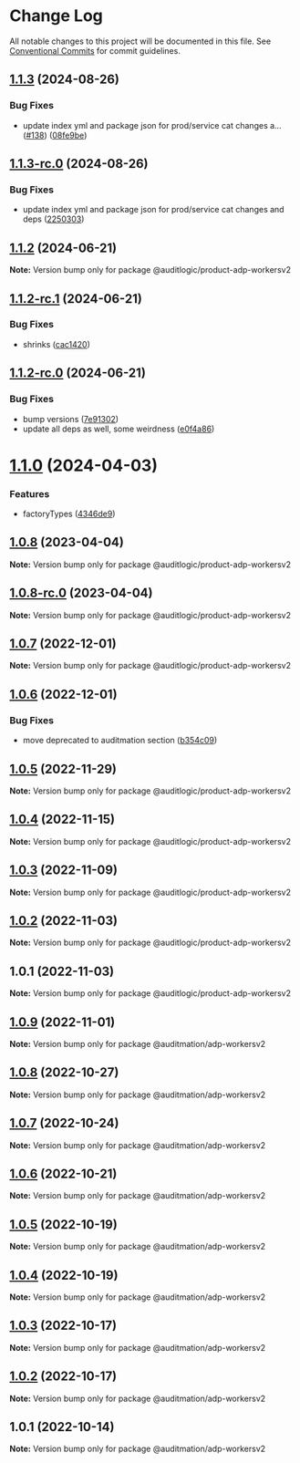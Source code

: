 # Change Log

All notable changes to this project will be documented in this file.
See [Conventional Commits](https://conventionalcommits.org) for commit guidelines.

## [1.1.3](https://github.com/auditlogic/product/compare/@auditlogic/product-adp-workersv2@1.1.2...@auditlogic/product-adp-workersv2@1.1.3) (2024-08-26)


### Bug Fixes

* update index yml and package json for prod/service cat changes a… ([#138](https://github.com/auditlogic/product/issues/138)) ([08fe9be](https://github.com/auditlogic/product/commit/08fe9beb1c8457462a19bc69caa02e6212d97e1a))





## [1.1.3-rc.0](https://github.com/auditlogic/product/compare/@auditlogic/product-adp-workersv2@1.1.2...@auditlogic/product-adp-workersv2@1.1.3-rc.0) (2024-08-26)


### Bug Fixes

* update index yml and package json for prod/service cat changes and deps ([2250303](https://github.com/auditlogic/product/commit/225030363a363608240135b7ebed386b28f01e4b))





## [1.1.2](https://github.com/auditlogic/product/compare/@auditlogic/product-adp-workersv2@1.1.2-rc.1...@auditlogic/product-adp-workersv2@1.1.2) (2024-06-21)

**Note:** Version bump only for package @auditlogic/product-adp-workersv2





## [1.1.2-rc.1](https://github.com/auditlogic/product/compare/@auditlogic/product-adp-workersv2@1.1.2-rc.0...@auditlogic/product-adp-workersv2@1.1.2-rc.1) (2024-06-21)


### Bug Fixes

* shrinks ([cac1420](https://github.com/auditlogic/product/commit/cac14200fefcd8183ab69fe89a47bd3f70f563e9))





## [1.1.2-rc.0](https://github.com/auditlogic/product/compare/@auditlogic/product-adp-workersv2@1.1.0...@auditlogic/product-adp-workersv2@1.1.2-rc.0) (2024-06-21)


### Bug Fixes

* bump versions ([7e91302](https://github.com/auditlogic/product/commit/7e913023b8b312150ed7762c32fbbe616be71de5))
* update all deps as well, some weirdness ([e0f4a86](https://github.com/auditlogic/product/commit/e0f4a864714e2d3de6bbf3da014d5312fe53be2f))





# [1.1.0](https://github.com/auditlogic/product/compare/@auditlogic/product-adp-workersv2@1.0.8...@auditlogic/product-adp-workersv2@1.1.0) (2024-04-03)


### Features

* factoryTypes ([4346de9](https://github.com/auditlogic/product/commit/4346de92693aee892fccf725338ffc7b80ab182b))





## [1.0.8](https://github.com/auditlogic/product/compare/@auditlogic/product-adp-workersv2@1.0.7...@auditlogic/product-adp-workersv2@1.0.8) (2023-04-04)

**Note:** Version bump only for package @auditlogic/product-adp-workersv2





## [1.0.8-rc.0](https://github.com/auditlogic/product/compare/@auditlogic/product-adp-workersv2@1.0.7...@auditlogic/product-adp-workersv2@1.0.8-rc.0) (2023-04-04)

**Note:** Version bump only for package @auditlogic/product-adp-workersv2





## [1.0.7](https://github.com/auditlogic/product/compare/@auditlogic/product-adp-workersv2@1.0.6...@auditlogic/product-adp-workersv2@1.0.7) (2022-12-01)

**Note:** Version bump only for package @auditlogic/product-adp-workersv2





## [1.0.6](https://github.com/auditlogic/product/compare/@auditlogic/product-adp-workersv2@1.0.5...@auditlogic/product-adp-workersv2@1.0.6) (2022-12-01)


### Bug Fixes

* move deprecated to auditmation section ([b354c09](https://github.com/auditlogic/product/commit/b354c096eae43828a4870195ca7719f5f91e431b))





## [1.0.5](https://github.com/auditlogic/product/compare/@auditlogic/product-adp-workersv2@1.0.4...@auditlogic/product-adp-workersv2@1.0.5) (2022-11-29)

**Note:** Version bump only for package @auditlogic/product-adp-workersv2





## [1.0.4](https://github.com/auditlogic/product/compare/@auditlogic/product-adp-workersv2@1.0.3...@auditlogic/product-adp-workersv2@1.0.4) (2022-11-15)

**Note:** Version bump only for package @auditlogic/product-adp-workersv2





## [1.0.3](https://github.com/auditlogic/product/compare/@auditlogic/product-adp-workersv2@1.0.2...@auditlogic/product-adp-workersv2@1.0.3) (2022-11-09)

**Note:** Version bump only for package @auditlogic/product-adp-workersv2





## [1.0.2](https://github.com/auditlogic/product/compare/@auditlogic/product-adp-workersv2@1.0.1...@auditlogic/product-adp-workersv2@1.0.2) (2022-11-03)

**Note:** Version bump only for package @auditlogic/product-adp-workersv2





## 1.0.1 (2022-11-03)

**Note:** Version bump only for package @auditlogic/product-adp-workersv2





## [1.0.9](https://github.com/auditmation/store-content/compare/@auditmation/adp-workersv2@1.0.8...@auditmation/adp-workersv2@1.0.9) (2022-11-01)

**Note:** Version bump only for package @auditmation/adp-workersv2





## [1.0.8](https://github.com/auditmation/store-content/compare/@auditmation/adp-workersv2@1.0.7...@auditmation/adp-workersv2@1.0.8) (2022-10-27)

**Note:** Version bump only for package @auditmation/adp-workersv2





## [1.0.7](https://github.com/auditmation/store-content/compare/@auditmation/adp-workersv2@1.0.6...@auditmation/adp-workersv2@1.0.7) (2022-10-24)

**Note:** Version bump only for package @auditmation/adp-workersv2





## [1.0.6](https://github.com/auditmation/store-content/compare/@auditmation/adp-workersv2@1.0.5...@auditmation/adp-workersv2@1.0.6) (2022-10-21)

**Note:** Version bump only for package @auditmation/adp-workersv2





## [1.0.5](https://github.com/auditmation/store-content/compare/@auditmation/adp-workersv2@1.0.4...@auditmation/adp-workersv2@1.0.5) (2022-10-19)

**Note:** Version bump only for package @auditmation/adp-workersv2





## [1.0.4](https://github.com/auditmation/store-content/compare/@auditmation/adp-workersv2@1.0.3...@auditmation/adp-workersv2@1.0.4) (2022-10-19)

**Note:** Version bump only for package @auditmation/adp-workersv2





## [1.0.3](https://github.com/auditmation/store-content/compare/@auditmation/adp-workersv2@1.0.2...@auditmation/adp-workersv2@1.0.3) (2022-10-17)

**Note:** Version bump only for package @auditmation/adp-workersv2





## [1.0.2](https://github.com/auditmation/store-content/compare/@auditmation/adp-workersv2@1.0.1...@auditmation/adp-workersv2@1.0.2) (2022-10-17)

**Note:** Version bump only for package @auditmation/adp-workersv2





## 1.0.1 (2022-10-14)

**Note:** Version bump only for package @auditmation/adp-workersv2
